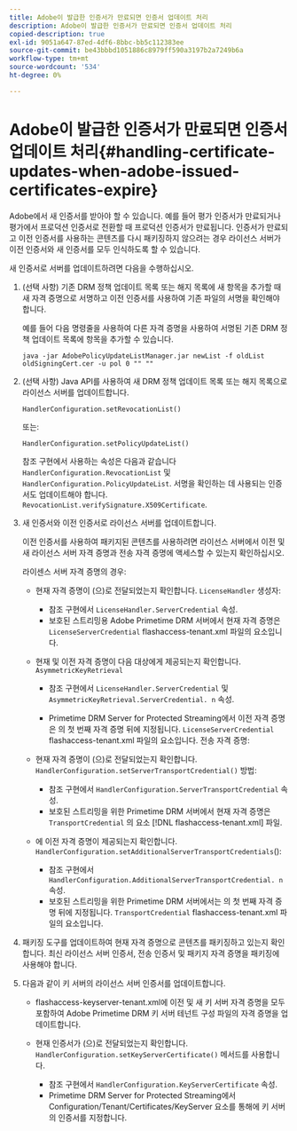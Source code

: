 ```yaml
---
title: Adobe이 발급한 인증서가 만료되면 인증서 업데이트 처리
description: Adobe이 발급한 인증서가 만료되면 인증서 업데이트 처리
copied-description: true
exl-id: 9051a647-87ed-4df6-8bbc-bb5c112383ee
source-git-commit: be43bbbd1051886c8979ff590a3197b2a7249b6a
workflow-type: tm+mt
source-wordcount: '534'
ht-degree: 0%

---
```


# Adobe이 발급한 인증서가 만료되면 인증서 업데이트 처리{#handling-certificate-updates-when-adobe-issued-certificates-expire}

Adobe에서 새 인증서를 받아야 할 수 있습니다. 예를 들어 평가 인증서가 만료되거나 평가에서 프로덕션 인증서로 전환할 때 프로덕션 인증서가 만료됩니다. 인증서가 만료되고 이전 인증서를 사용하는 콘텐츠를 다시 패키징하지 않으려는 경우 라이선스 서버가 이전 인증서와 새 인증서를 모두 인식하도록 할 수 있습니다.

새 인증서로 서버를 업데이트하려면 다음을 수행하십시오.

1. (선택 사항) 기존 DRM 정책 업데이트 목록 또는 해지 목록에 새 항목을 추가할 때 새 자격 증명으로 서명하고 이전 인증서를 사용하여 기존 파일의 서명을 확인해야 합니다.

   예를 들어 다음 명령줄을 사용하여 다른 자격 증명을 사용하여 서명된 기존 DRM 정책 업데이트 목록에 항목을 추가할 수 있습니다.

   ```
   java -jar AdobePolicyUpdateListManager.jar newList -f oldList oldSigningCert.cer -u pol 0 "" ""
   ```

1. (선택 사항) Java API를 사용하여 새 DRM 정책 업데이트 목록 또는 해지 목록으로 라이선스 서버를 업데이트합니다.

   ```
   HandlerConfiguration.setRevocationList() 
   ```

   또는:

   ```
   HandlerConfiguration.setPolicyUpdateList()
   ```

   참조 구현에서 사용하는 속성은 다음과 같습니다 `HandlerConfiguration.RevocationList` 및 `HandlerConfiguration.PolicyUpdateList`. 서명을 확인하는 데 사용되는 인증서도 업데이트해야 합니다. `RevocationList.verifySignature.X509Certificate`.

1. 새 인증서와 이전 인증서로 라이선스 서버를 업데이트합니다.

   이전 인증서를 사용하여 패키지된 콘텐츠를 사용하려면 라이선스 서버에서 이전 및 새 라이선스 서버 자격 증명과 전송 자격 증명에 액세스할 수 있는지 확인하십시오.

   라이센스 서버 자격 증명의 경우:

   * 현재 자격 증명이 (으)로 전달되었는지 확인합니다. `LicenseHandler` 생성자:

      * 참조 구현에서 `LicenseHandler.ServerCredential` 속성.
      * 보호된 스트리밍용 Adobe Primetime DRM 서버에서 현재 자격 증명은 `LicenseServerCredential` flashaccess-tenant.xml 파일의 요소입니다.
   * 현재 및 이전 자격 증명이 다음 대상에게 제공되는지 확인합니다. `AsymmetricKeyRetrieval`

      * 참조 구현에서 `LicenseHandler.ServerCredential` 및 `AsymmetricKeyRetrieval.ServerCredential. n` 속성.

      * Primetime DRM Server for Protected Streaming에서 이전 자격 증명은 의 첫 번째 자격 증명 뒤에 지정됩니다. `LicenseServerCredential` flashaccess-tenant.xml 파일의 요소입니다.
   전송 자격 증명:

   * 현재 자격 증명이 (으)로 전달되었는지 확인합니다. `HandlerConfiguration.setServerTransportCredential()` 방법:

      * 참조 구현에서 `HandlerConfiguration.ServerTransportCredential` 속성.
      * 보호된 스트리밍을 위한 Primetime DRM 서버에서 현재 자격 증명은 `TransportCredential` 의 요소 [!DNL flashaccess-tenant.xml] 파일.
   * 에 이전 자격 증명이 제공되는지 확인합니다. `HandlerConfiguration.setAdditionalServerTransportCredentials`():

      * 참조 구현에서 `HandlerConfiguration.AdditionalServerTransportCredential. n` 속성.
      * 보호된 스트리밍을 위한 Primetime DRM 서버에서는 의 첫 번째 자격 증명 뒤에 지정됩니다. `TransportCredential` flashaccess-tenant.xml 파일의 요소입니다.




1. 패키징 도구를 업데이트하여 현재 자격 증명으로 콘텐츠를 패키징하고 있는지 확인합니다. 최신 라이선스 서버 인증서, 전송 인증서 및 패키지 자격 증명을 패키징에 사용해야 합니다.
1. 다음과 같이 키 서버의 라이선스 서버 인증서를 업데이트합니다.

   * flashaccess-keyserver-tenant.xml에 이전 및 새 키 서버 자격 증명을 모두 포함하여 Adobe Primetime DRM 키 서버 테넌트 구성 파일의 자격 증명을 업데이트합니다.
   * 현재 인증서가 (으)로 전달되었는지 확인합니다. `HandlerConfiguration.setKeyServerCertificate()` 메서드를 사용합니다.

      * 참조 구현에서 `HandlerConfiguration.KeyServerCertificate` 속성.
      * Primetime DRM Server for Protected Streaming에서 Configuration/Tenant/Certificates/KeyServer 요소를 통해에 키 서버의 인증서를 지정합니다.
